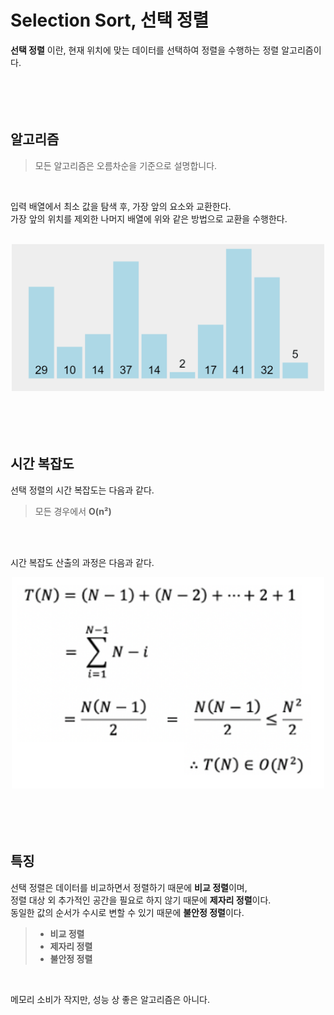 # Selection Sort, 선택 정렬

**선택 정렬** 이란, 현재 위치에 맞는 데이터를 선택하여 정렬을 수행하는 정렬 알고리즘이다.   
<br />
<br />
<br />
<br />

## 알고리즘
> 모든 알고리즘은 오름차순을 기준으로 설명합니다.

<br />

입력 배열에서 최소 값을 탐색 후, 가장 앞의 요소와 교환한다.   
가장 앞의 위치를 제외한 나머지 배열에 위와 같은 방법으로 교환을 수행한다.
<br />
<br />

<div align="center">
    <img src="img/selection-sort.gif" width="500px" />
</div>
<br />
<br />
<br />
<br />

## 시간 복잡도
선택 정렬의 시간 복잡도는 다음과 같다.
> 모든 경우에서 **O(n²)**

<br />
<br />

시간 복잡도 산출의 과정은 다음과 같다.
<div align="center">
    <img src="img/time-complexity.png" width="500px" />
</div>
<br />
<br />
<br />
<br />

## 특징
선택 정렬은 데이터를 비교하면서 정렬하기 때문에 **비교 정렬**이며,   
정렬 대상 외 추가적인 공간을 필요로 하지 않기 때문에 **제자리 정렬**이다.   
동일한 값의 순서가 수시로 변할 수 있기 때문에 **불안정 정렬**이다.
<br />

> - **비교 정렬**
> - **제자리 정렬**
> - **불안정 정렬**

<br />

메모리 소비가 작지만, 성능 상 좋은 알고리즘은 아니다.